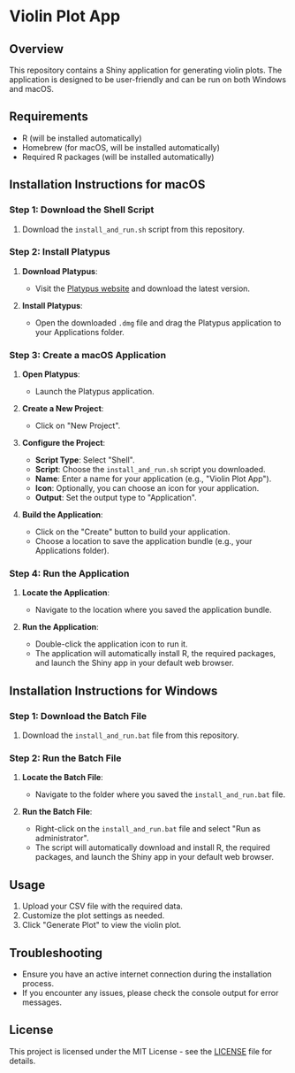 # Violin Plot App

## Overview

This repository contains a Shiny application for generating violin plots. The application is designed to be user-friendly and can be run on both Windows and macOS.

## Requirements

- R (will be installed automatically)
- Homebrew (for macOS, will be installed automatically)
- Required R packages (will be installed automatically)

## Installation Instructions for macOS

### Step 1: Download the Shell Script

1. Download the `install_and_run.sh` script from this repository.

### Step 2: Install Platypus

1. **Download Platypus**:
   - Visit the [Platypus website](https://sveinbjorn.org/platypus) and download the latest version.

2. **Install Platypus**:
   - Open the downloaded `.dmg` file and drag the Platypus application to your Applications folder.

### Step 3: Create a macOS Application

1. **Open Platypus**:
   - Launch the Platypus application.

2. **Create a New Project**:
   - Click on "New Project".

3. **Configure the Project**:
   - **Script Type**: Select "Shell".
   - **Script**: Choose the `install_and_run.sh` script you downloaded.
   - **Name**: Enter a name for your application (e.g., "Violin Plot App").
   - **Icon**: Optionally, you can choose an icon for your application.
   - **Output**: Set the output type to "Application".

4. **Build the Application**:
   - Click on the "Create" button to build your application.
   - Choose a location to save the application bundle (e.g., your Applications folder).

### Step 4: Run the Application

1. **Locate the Application**:
   - Navigate to the location where you saved the application bundle.

2. **Run the Application**:
   - Double-click the application icon to run it.
   - The application will automatically install R, the required packages, and launch the Shiny app in your default web browser.

## Installation Instructions for Windows

### Step 1: Download the Batch File

1. Download the `install_and_run.bat` file from this repository.

### Step 2: Run the Batch File

1. **Locate the Batch File**:
   - Navigate to the folder where you saved the `install_and_run.bat` file.

2. **Run the Batch File**:
   - Right-click on the `install_and_run.bat` file and select "Run as administrator".
   - The script will automatically download and install R, the required packages, and launch the Shiny app in your default web browser.

## Usage

1. Upload your CSV file with the required data.
2. Customize the plot settings as needed.
3. Click "Generate Plot" to view the violin plot.

## Troubleshooting

- Ensure you have an active internet connection during the installation process.
- If you encounter any issues, please check the console output for error messages.

## License

This project is licensed under the MIT License - see the [LICENSE](LICENSE) file for details.
